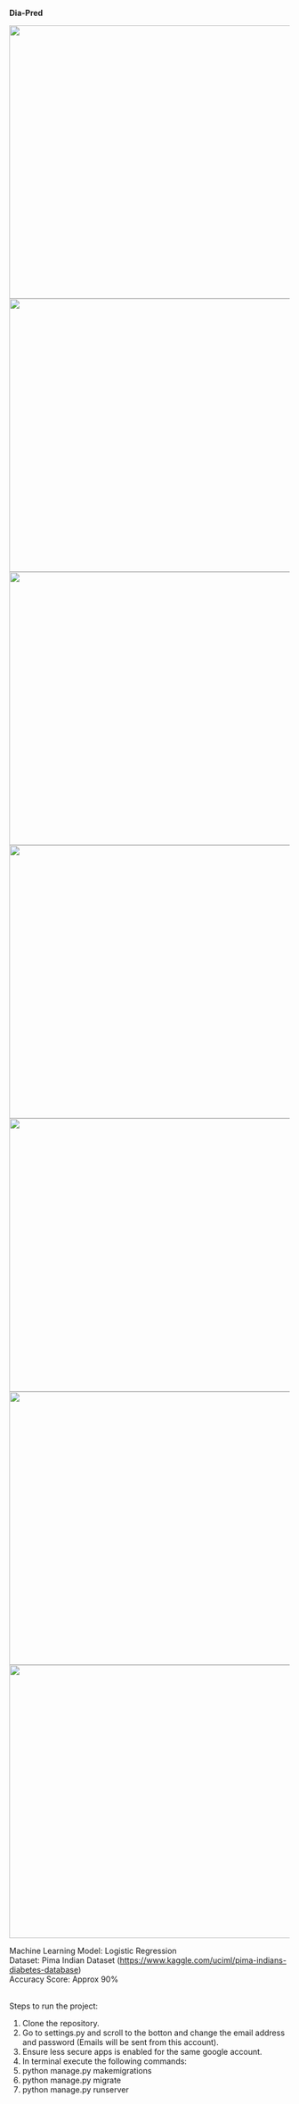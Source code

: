 **Dia-Pred**

<img src="https://user-images.githubusercontent.com/62005970/137258044-c72c446e-89a4-4f95-aeb7-4fe8301a4872.png" width="1080" height="490">
<br>
<img src="https://user-images.githubusercontent.com/62005970/137258068-164b3e9e-3635-444a-9b29-e1c832345857.png" width="1080" height="490">
<br>
<img src="https://user-images.githubusercontent.com/62005970/137258194-0e57ba18-30d7-4334-9b1e-9ea4fbb3326a.png" width="1080" height="490">
<br>
<img src="https://user-images.githubusercontent.com/62005970/137258220-688b34c1-4667-4abd-a54e-a08645e74049.png" width="1080" height="490">
<br>
<img src="https://user-images.githubusercontent.com/62005970/137258235-3c0a821b-99bb-4635-b981-2bc97e227c56.png" width="1080" height="490">
<br>
<img src="https://user-images.githubusercontent.com/62005970/137258248-2ecaedc0-d79a-407b-a787-8e38acd9e83e.jpg" width="1080" height="490">
<br>
<img src="https://user-images.githubusercontent.com/62005970/137258262-ebb3a357-7eac-43f0-b89a-20930bfdee59.png" width="1080" height="490">
<br>

Machine Learning Model: Logistic Regression <br>
Dataset: Pima Indian Dataset (https://www.kaggle.com/uciml/pima-indians-diabetes-database) <br>
Accuracy Score: Approx 90% <br> <br>

Steps to run the project:
1. Clone the repository.
2. Go to settings.py and scroll to the botton and change the email address and password (Emails will be sent from this account).
3. Ensure less secure apps is enabled for the same google account.
4. In terminal execute the following commands:
5. python manage.py makemigrations
6. python manage.py migrate
7. python manage.py runserver
